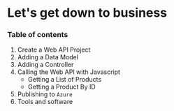 <!-- .element style="text-align: left" -->
# Let's get down to business

### Table of contents

1. Create a Web API Project
2. Adding a Data Model
3. Adding a Controller
4. Calling the Web API with Javascript
    * Getting a List of Products
    * Getting a Product By ID
5. Publishing to `Azure`
6. Tools and software
